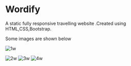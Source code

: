 # Wordify
A static fully responsive travelling website .Created using HTML,CSS,Bootstrap.

Some images are shown below
 
 ![1w](https://user-images.githubusercontent.com/60089398/157020009-47fc99f1-50ba-4cc5-9e5b-dd0e456e8659.JPG)

![2w](https://user-images.githubusercontent.com/60089398/157020045-c485853e-7f2b-4477-b92d-4c235c1a5338.JPG)
![3w](https://user-images.githubusercontent.com/60089398/157020075-0a4020b0-fbb6-417a-8b60-31b079e94f19.JPG)
![4w](https://user-images.githubusercontent.com/60089398/157020103-a8440257-509d-4016-922e-c85646a57a0d.JPG)



